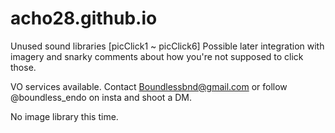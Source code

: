 # acho28.github.io

Unused sound libraries [picClick1 ~ picClick6] Possible later integration with imagery and snarky comments about how you're not supposed to click those.

VO services available. Contact Boundlessbnd@gmail.com or follow @boundless_endo on insta and shoot a DM.

No image library this time.
